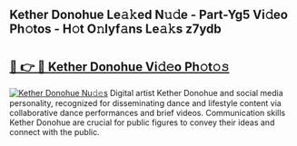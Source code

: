 ## Kether Donohue Le𝚊𝚔ed N𝚞𝚍e - Part-Yg5 Vi𝚍eo Ph𝚘tos - H𝚘t O𝚗lyf𝚊ns Le𝚊𝚔s z7ydb

# <h2><a href="http://hf4h46.feru.top/?c=Kether+Donohue">🔗 👉 🔴 Kether Donohue Vi𝚍𝚎o Ph𝚘t𝚘𝚜</a></h2>

[![Kether Donohue Nu𝚍𝚎s](https://i.imgur.com/0TWrTi3.gif)](http://hf4h46.feru.top/?c=Kether+Donohue)
Digital artist Kether Donohue and social media personality, recognized for disseminating dance and lifestyle content via collaborative dance performances and brief videos. Communication skills Kether Donohue are crucial for public figures to convey their ideas and connect with the public. 
